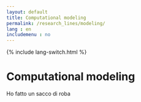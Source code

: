 ```yaml
---
layout: default
title: Computational modeling
permalink: /research_lines/modeling/
lang : en
includemenu : no
---
```

{% include lang-switch.html %}

# Computational modeling

Ho fatto un sacco di roba